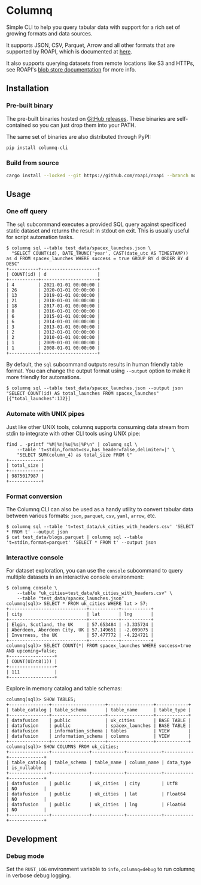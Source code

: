 Columnq
=======

Simple CLI to help you query tabular data with support for a rich set of
growing formats and data sources.

It supports JSON, CSV, Parquet, Arrow and all other formats that are supported
by ROAPI, which is documented at
[here](https://roapi.github.io/docs/config/dataset-formats/index.html).

It also supports querying datasets from remote locations like S3 and HTTPs, see
ROAPI's [blob store
documentation](https://roapi.github.io/docs/config/blob-store.html) for more
info.


## Installation

### Pre-built binary

The pre-built binaries hosted on [GitHub releases](https://github.com/roapi/roapi/releases).
These binaries are self-contained so you can just drop them into your PATH.

The same set of binaries are also distributed through PyPI:

```bash
pip install columnq-cli
```

### Build from source

```bash
cargo install --locked --git https://github.com/roapi/roapi --branch main --bins columnq-cli
```


Usage
-----

### One off query

The `sql` subcommand executes a provided SQL query against specificed static
dataset and returns the result in stdout on exit. This is usually useful for
script automation tasks.

```
$ columnq sql --table test_data/spacex_launches.json \
  "SELECT COUNT(id), DATE_TRUNC('year', CAST(date_utc AS TIMESTAMP)) as d FROM spacex_launches WHERE success = true GROUP BY d ORDER BY d DESC"
+-----------+---------------------+
| COUNT(id) | d                   |
+-----------+---------------------+
| 4         | 2021-01-01 00:00:00 |
| 26        | 2020-01-01 00:00:00 |
| 13        | 2019-01-01 00:00:00 |
| 21        | 2018-01-01 00:00:00 |
| 18        | 2017-01-01 00:00:00 |
| 8         | 2016-01-01 00:00:00 |
| 6         | 2015-01-01 00:00:00 |
| 6         | 2014-01-01 00:00:00 |
| 3         | 2013-01-01 00:00:00 |
| 2         | 2012-01-01 00:00:00 |
| 2         | 2010-01-01 00:00:00 |
| 1         | 2009-01-01 00:00:00 |
| 1         | 2008-01-01 00:00:00 |
+-----------+---------------------+
```

By default, the `sql` subcommand outputs results in human friendly table
format. You can change the output format using `--output` option to make it
more friendly for automations.

```
$ columnq sql --table test_data/spacex_launches.json --output json "SELECT COUNT(id) AS total_launches FROM spacex_launches"
[{"total_launches":132}]
```

### Automate with UNIX pipes

Just like other UNIX tools, columnq supports consuming data stream from stdin
to integrate with other CLI tools using UNIX pipe:

```
find . -printf "%M|%n|%u|%s|%P\n" | columnq sql \
    --table 't=stdin,format=csv,has_header=false,delimiter=|' \
    "SELECT SUM(column_4) as total_size FROM t"
+------------+
| total_size |
+------------+
| 9875017987 |
+------------+
```

### Format conversion

The Columnq CLI can also be used as a handy utility to convert tabular data
between various formats: `json`, `parquet`, `csv`, `yaml`, `arrow`, etc.

```
$ columnq sql --table 't=test_data/uk_cities_with_headers.csv' 'SELECT * FROM t' --output json
$ cat test_data/blogs.parquet | columnq sql --table 't=stdin,format=parquet' 'SELECT * FROM t' --output json
```

### Interactive console

For dataset exploration, you can use the `console` subcommand to query multiple
datasets in an interactive console environment:

```
$ columnq console \
    --table "uk_cities=test_data/uk_cities_with_headers.csv" \
    --table "test_data/spacex_launches.json"
columnq(sql)> SELECT * FROM uk_cities WHERE lat > 57;
+-----------------------------+-----------+-----------+
| city                        | lat       | lng       |
+-----------------------------+-----------+-----------+
| Elgin, Scotland, the UK     | 57.653484 | -3.335724 |
| Aberdeen, Aberdeen City, UK | 57.149651 | -2.099075 |
| Inverness, the UK           | 57.477772 | -4.224721 |
+-----------------------------+-----------+-----------+
columnq(sql)> SELECT COUNT(*) FROM spacex_launches WHERE success=true AND upcoming=false;
+-----------------+
| COUNT(UInt8(1)) |
+-----------------+
| 111             |
+-----------------+
```

Explore in memory catalog and table schemas:

```
columnq(sql)> SHOW TABLES;
+---------------+--------------------+-----------------+------------+
| table_catalog | table_schema       | table_name      | table_type |
+---------------+--------------------+-----------------+------------+
| datafusion    | public             | uk_cities       | BASE TABLE |
| datafusion    | public             | spacex_launches | BASE TABLE |
| datafusion    | information_schema | tables          | VIEW       |
| datafusion    | information_schema | columns         | VIEW       |
+---------------+--------------------+-----------------+------------+
columnq(sql)> SHOW COLUMNS FROM uk_cities;
+---------------+--------------+------------+-------------+-----------+-------------+
| table_catalog | table_schema | table_name | column_name | data_type | is_nullable |
+---------------+--------------+------------+-------------+-----------+-------------+
| datafusion    | public       | uk_cities  | city        | Utf8      | NO          |
| datafusion    | public       | uk_cities  | lat         | Float64   | NO          |
| datafusion    | public       | uk_cities  | lng         | Float64   | NO          |
+---------------+--------------+------------+-------------+-----------+-------------+
```

Development
-----------

### Debug mode

Set the `RUST_LOG` environment variable to `info,columnq=debug` to run columnq
in verbose debug logging.
